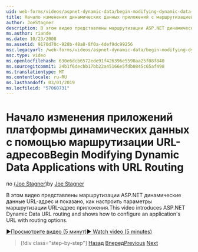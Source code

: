 ```yaml
---
uid: web-forms/videos/aspnet-dynamic-data/begin-modifying-dynamic-data-applications-with-url-routing
title: Начало изменения динамических данных приложений с маршрутизацией URL-адрес | Документация Майкрософт
author: JoeStagner
description: В этом видео представлены маршрутизации ASP.NET динамические данные URL-адрес и показано, как настроить параметры маршрутизации URL-адрес приложения.
ms.author: riande
ms.date: 10/23/2008
ms.assetid: 9170d70c-928b-48a8-8f0a-4def9dc99256
msc.legacyurl: /web-forms/videos/aspnet-dynamic-data/begin-modifying-dynamic-data-applications-with-url-routing
msc.type: video
ms.openlocfilehash: 630e6dcb6572ede91f426396e5598aa25f08f840
ms.sourcegitcommit: 24b1f6decbb17bb22a45166e5fdb0845c65af498
ms.translationtype: MT
ms.contentlocale: ru-RU
ms.lasthandoff: 03/01/2019
ms.locfileid: "57060731"
---
```

<a name="begin-modifying-dynamic-data-applications-with-url-routing"></a><span data-ttu-id="755b9-103">Начало изменения приложений платформы динамических данных с помощью маршрутизации URL-адресов</span><span class="sxs-lookup"><span data-stu-id="755b9-103">Begin Modifying Dynamic Data Applications with URL Routing</span></span>
====================
<span data-ttu-id="755b9-104">по [(Joe Stagner)](https://github.com/JoeStagner)</span><span class="sxs-lookup"><span data-stu-id="755b9-104">by [Joe Stagner](https://github.com/JoeStagner)</span></span>

<span data-ttu-id="755b9-105">В этом видео представлены маршрутизации ASP.NET динамические данные URL-адрес и показано, как настроить параметры маршрутизации URL-адрес приложения.</span><span class="sxs-lookup"><span data-stu-id="755b9-105">This video introduces ASP.NET Dynamic Data URL routing and shows how to configure an application's URL with routing options.</span></span>

[<span data-ttu-id="755b9-106">&#9654;Просмотрите видео (5 минут)</span><span class="sxs-lookup"><span data-stu-id="755b9-106">&#9654; Watch video (5 minutes)</span></span>](https://channel9.msdn.com/Blogs/ASP-NET-Site-Videos/begin-modifying-dynamic-data-applications-with-url-routing)

> [!div class="step-by-step"]
> <span data-ttu-id="755b9-107">[Назад](begin-editing-the-templates-in-aspnet-dynamic-data-applications.md)
> [Вперед](enable-in-line-editing-in-aspnet-dynamic-data-applications.md)</span><span class="sxs-lookup"><span data-stu-id="755b9-107">[Previous](begin-editing-the-templates-in-aspnet-dynamic-data-applications.md)
[Next](enable-in-line-editing-in-aspnet-dynamic-data-applications.md)</span></span>
